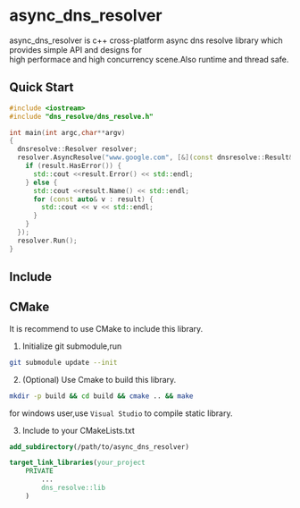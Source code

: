 # async_dns_resolver
async_dns_resolver is c++ cross-platform async dns resolve library which provides simple API and designs for  
high performace and high concurrency scene.Also runtime and thread safe.

## Quick Start
```c++
#include <iostream>
#include "dns_resolve/dns_resolve.h"

int main(int argc,char**argv)
{
  dnsresolve::Resolver resolver;
  resolver.AsyncResolve("www.google.com", [&](const dnsresolve::Result& result) -> void {
    if (result.HasError()) {
      std::cout <<result.Error() << std::endl;
    } else {
      std::cout <<result.Name() << std::endl;
      for (const auto& v : result) {
        std::cout << v << std::endl;
      }
    }
  });
  resolver.Run();
}
```

## Include

## CMake

It is recommend to use CMake to include this library.

1. Initialize git submodule,run  
```bash
git submodule update --init
```

2. (Optional) Use Cmake to build this library. 
```bash
mkdir -p build && cd build && cmake .. && make
```

for windows user,use `Visual Studio` to compile static library.

3. Include to your CMakeLists.txt
```cmake
add_subdirectory(/path/to/async_dns_resolver)

target_link_libraries(your_project
    PRIVATE
        ...
        dns_resolve::lib
    )
```